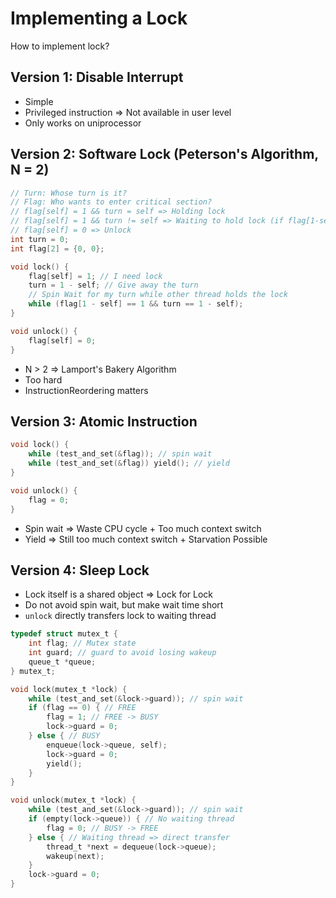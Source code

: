 # Implementing a Lock

How to implement lock?

## Version 1: Disable Interrupt

* Simple
* Privileged instruction => Not available in user level
* Only works on uniprocessor

## Version 2: Software Lock (Peterson's Algorithm, N = 2)

```c
// Turn: Whose turn is it?
// Flag: Who wants to enter critical section?
// flag[self] = 1 && turn = self => Holding lock
// flag[self] = 1 && turn != self => Waiting to hold lock (if flag[1-self] = 0)
// flag[self] = 0 => Unlock
int turn = 0;
int flag[2] = {0, 0};

void lock() {
    flag[self] = 1; // I need lock
    turn = 1 - self; // Give away the turn
    // Spin Wait for my turn while other thread holds the lock
    while (flag[1 - self] == 1 && turn == 1 - self);
}

void unlock() {
    flag[self] = 0;
}
```

* N > 2 => Lamport's Bakery Algorithm
* Too hard
* InstructionReordering matters

## Version 3: Atomic Instruction

```c
void lock() {
    while (test_and_set(&flag)); // spin wait
    while (test_and_set(&flag)) yield(); // yield
}

void unlock() {
    flag = 0;
}
```

* Spin wait => Waste CPU cycle + Too much context switch
* Yield => Still too much context switch + Starvation Possible

## Version 4: Sleep Lock

* Lock itself is a shared object => Lock for Lock
* Do not avoid spin wait, but make wait time short
* `unlock` directly transfers lock to waiting thread

```c
typedef struct mutex_t {
    int flag; // Mutex state
    int guard; // guard to avoid losing wakeup
    queue_t *queue;
} mutex_t;

void lock(mutex_t *lock) {
    while (test_and_set(&lock->guard)); // spin wait 
    if (flag == 0) { // FREE
        flag = 1; // FREE -> BUSY
        lock->guard = 0;
    } else { // BUSY
        enqueue(lock->queue, self);
        lock->guard = 0;
        yield();
    }
}

void unlock(mutex_t *lock) {
    while (test_and_set(&lock->guard)); // spin wait
    if (empty(lock->queue)) { // No waiting thread
        flag = 0; // BUSY -> FREE
    } else { // Waiting thread => direct transfer
        thread_t *next = dequeue(lock->queue);
        wakeup(next);
    }
    lock->guard = 0;
}
```
